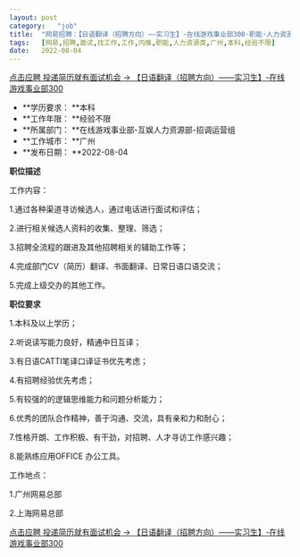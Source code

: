 ```yaml
---
layout:	post
category:	"job"
title:	"网易招聘：【日语翻译（招聘方向）——实习生】-在线游戏事业部300-职能-人力资源类-广州本科经验不限"
tags:	[网易,招聘,面试,找工作,工作,内推,职能,人力资源类,广州,本科,经验不限]
date:	2022-08-04
---
```


[点击应聘 投递简历就有面试机会 ->  【日语翻译（招聘方向）——实习生】-在线游戏事业部300](http://mobile.bole.netease.com/bole/boleDetail?id=42101&employeeId=346f03c3cda5f04c&key=all)



- **学历要求： **本科
- **工作年限： **经验不限
- **所属部门： **在线游戏事业部-互娱人力资源部-招调运营组
- **工作城市： **广州
- **发布日期： **2022-08-04



**职位描述**

工作内容：

1.通过各种渠道寻访候选人，通过电话进行面试和评估；

2.进行相关候选人资料的收集、整理、筛选；

3.招聘全流程的跟进及其他招聘相关的辅助工作等；

4.完成部门CV（简历）翻译、书面翻译、日常日语口语交流；

5.完成上级交办的其他工作。



**职位要求**

1.本科及以上学历；

2.听说读写能力良好，精通中日互译；

3.有日语CATTI笔译口译证书优先考虑；

4.有招聘经验优先考虑；

5.有较强的的逻辑思维能力和问题分析能力；

6.优秀的团队合作精神，善于沟通、交流，具有亲和力和耐心；

7.性格开朗、工作积极、有干劲，对招聘、人才寻访工作感兴趣；

8.能熟练应用OFFICE 办公工具。

工作地点：

1.广州网易总部

2.上海网易总部



[点击应聘 投递简历就有面试机会 ->  【日语翻译（招聘方向）——实习生】-在线游戏事业部300](http://mobile.bole.netease.com/bole/boleDetail?id=42101&employeeId=346f03c3cda5f04c&key=all)